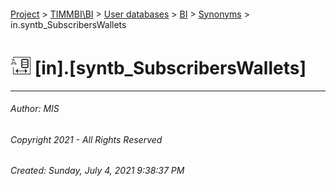 #### 

[Project](../../../../index.md) > [TIMMBI\\BI](../../../index.md) > [User databases](../../index.md) > [BI](../index.md) > [Synonyms](Synonyms.md) > in.syntb_SubscribersWallets

# ![Synonyms](../../../../Images/Synonym32.png) [in].[syntb_SubscribersWallets]

---

###### Author:  MIS

###### Copyright 2021 - All Rights Reserved

###### Created: Sunday, July 4, 2021 9:38:37 PM

